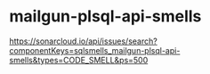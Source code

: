 # mailgun-plsql-api-smells

https://sonarcloud.io/api/issues/search?componentKeys=sqlsmells_mailgun-plsql-api-smells&types=CODE_SMELL&ps=500
